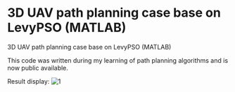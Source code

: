 # 3D UAV path planning case base on LevyPSO (MATLAB)
3D UAV path planning case base on LevyPSO (MATLAB)

This code was written during my learning of path planning algorithms and is now public available.

Result display:
![1](https://github.com/user-attachments/assets/4eba3e5b-ffc3-4fc5-8e56-094b4306397b)
